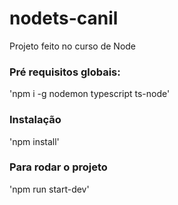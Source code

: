 # nodets-canil
Projeto feito no curso de Node

### Pré requisitos globais:
'npm i -g nodemon typescript ts-node'

### Instalação
'npm install'

### Para rodar o projeto
'npm run start-dev'